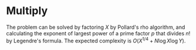 Multiply
============

The problem can be solved by factoring $X$ by Pollard's rho algorithm, and calculating the exponent of largest power of a prime factor $p$ that divides $n!$ by Legendre's formula. The expected complexity is $O(X^{1/4}+N\log X\log Y)$.
